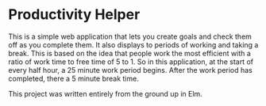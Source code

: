 # Productivity Helper

This is a simple web application that lets you create goals and check them off as you complete them. It also displays to periods of working and taking a break. This is based on the idea that people work the most efficient with a ratio of work time to free time of 5 to 1. So in this application, at the start of every half hour, a 25 minute work period begins. After the work period has completed, there a 5 minute break time.

This project was written entirely from the ground up in Elm.
